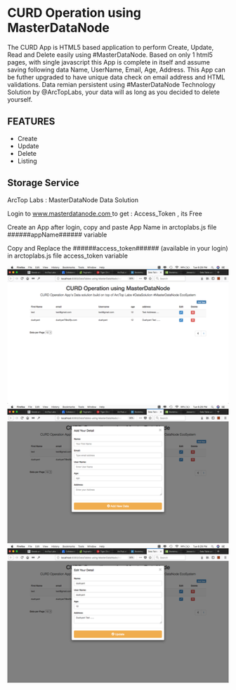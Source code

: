# CURD Operation using MasterDataNode #

The CURD App is HTML5 based application to perform Create, Update, Read and Delete easily using #MasterDataNode. Based on only 1 html5 pages, with single javascript this App is complete in itself and assume saving following data Name, UserName, Email, Age, Address. 
This App can be futher upgraded to have unique data check on email address and HTML validations. 
Data remian persistent using #MasterDataNode Technology Solution by @ArcTopLabs, your data will as long as you decided to delete yourself. 


## FEATURES ##

 - Create
 - Update
 - Delete
 - Listing
 
## Storage Service ##
ArcTop Labs : MasterDataNode Data Solution
<p>Login to <a href="https://www.masterdatanode.com"> www.masterdatanode.com </a> to get : Access_Token , its Free</p>
<p>Create an App after login, copy and paste App Name in arctoplabs.js file ######appName###### variable</p>
<p>Copy and Replace the ######access_token###### (available in your login) in arctoplabs.js file access_token variable</p>
            

![alt text](https://github.com/ArcTopLabs/CURD-Operation-using-MasterDataNode/blob/master/screenshot/listing.png)
![alt text](https://github.com/ArcTopLabs/CURD-Operation-using-MasterDataNode/blob/master/screenshot/addnew.png)
![alt text](https://github.com/ArcTopLabs/CURD-Operation-using-MasterDataNode/blob/master/screenshot/update.png)
